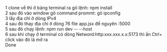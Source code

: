 1 clone về thì ở bảng terminal ra gõ lệnh: npm install <br>
2 sau đó vào window gõ command prommt: gõ ipconfig <br>
3 lấy địa chỉ ở dòng IPv4 <br>
4 sau đó thay địa chỉ ở dòng 76 file app.jsx để nguyên :5000 <br>
5 sau đó chạy lệnh: npm run dev -- --host <br>
6 sau khi chạy ở terminal có dòng Netword:http:xxx.xxx.x.x:5173 thì ấn Ctrl+ click vào đó là mở ra <br>
Done
